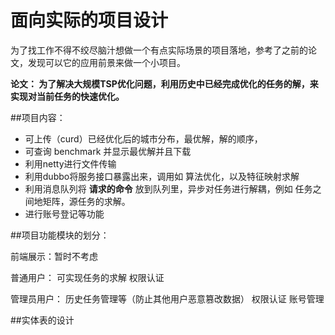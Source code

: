 # 面向实际的项目设计


为了找工作不得不绞尽脑汁想做一个有点实际场景的项目落地，参考了之前的论文，发现可以它的应用前景来做一个小项目。




**论文： 为了解决大规模TSP优化问题，利用历史中已经完成优化的任务的解，来实现对当前任务的快速优化。**

##项目内容：
* 可上传（curd）已经优化后的城市分布，最优解，解的顺序，
* 可查询 benchmark 并显示最优解并且下载 
* 利用netty进行文件传输
* 利用dubbo将服务接口暴露出来，调用如  算法优化，以及特征映射求解
* 利用消息队列将 **请求的命令** 放到队列里，异步对任务进行解耦，例如 任务之间地矩阵，源任务的求解。
* 进行账号登记等功能



##项目功能模块的划分：

前端展示：暂时不考虑


普通用户：   可实现任务的求解
            权限认证
            

管理员用户： 历史任务管理等（防止其他用户恶意篡改数据）
            权限认证
            账号管理


##实体表的设计
